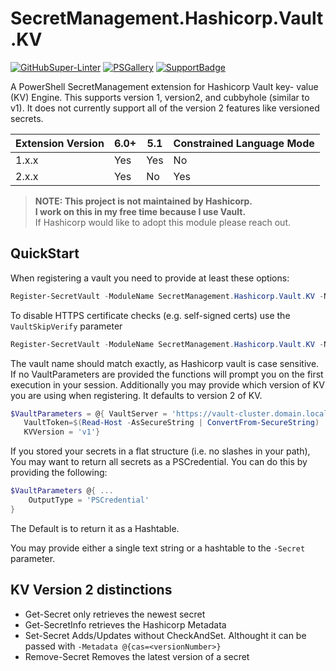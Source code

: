 # SecretManagement.Hashicorp.Vault.KV

[![GitHubSuper-Linter][]][GitHubSuper-LinterLink]
[![PSGallery][]][PSGalleryLink]
[![SupportBadge][]][SupportBadge]

A PowerShell SecretManagement extension for Hashicorp Vault key- value (KV) Engine. This supports version 1, version2, and  cubbyhole (similar to v1). It does not currently support all of the version 2 features like versioned secrets.

| Extension Version | 6.0+ | 5.1 | Constrained Language Mode |
| ----------------- | ---- | --- | ------------------------- |
| 1.x.x             | Yes  | Yes | No                        |
| 2.x.x             | Yes  | No  | Yes                       |

> **NOTE: This project is not maintained by Hashicorp.**  
> **I work on this in my free time because I use Vault.**  
> If Hashicorp would like to adopt this module please reach out.  

## QuickStart

When registering a vault you need to provide at least these options:

```PowerShell
Register-SecretVault -ModuleName SecretManagement.Hashicorp.Vault.KV -Name PowerShellTest -VaultParameters @{ VaultServer = 'http://vault.domain.local:8200'; VaultAuthType = 'Token'}
```

To disable HTTPS certificate checks (e.g. self-signed certs) use the `VaultSkipVerify` parameter

```PowerShell
Register-SecretVault -ModuleName SecretManagement.Hashicorp.Vault.KV -Name PowerShellTest -VaultParameters @{ VaultServer = 'https://vault.domain.local:8200'; VaultAuthType = 'Token'; VaultSkipVerify = $true}
```

The vault name should match exactly, as Hashicorp vault is case sensitive. If no VaultParameters are provided the functions will prompt you on the first execution in your session. Additionally you may provide which version of KV you are using when registering. It defaults to version 2 of KV.  

```PowerShell
$VaultParameters = @{ VaultServer = 'https://vault-cluster.domain.local'
   VaultToken=$(Read-Host -AsSecureString | ConvertFrom-SecureString)
   KVVersion = 'v1'}
```

If you stored your secrets in a flat structure (i.e. no slashes in your path),
You may want to return all secrets as a PSCredential. You can do this by providing the following:

```powershell
$VaultParameters @{ ...
    OutputType = 'PSCredential'
}
```

The Default is to return it as a Hashtable.

You may provide either a single text string or a hashtable to the `-Secret` parameter.

## KV Version 2 distinctions

- Get-Secret only retrieves the newest secret
- Get-SecretInfo retrieves the Hashicorp Metadata
- Set-Secret Adds/Updates without CheckAndSet. Althought it can be passed with `-Metadata @{cas=<versionNumber>}`
- Remove-Secret Removes the latest version of a secret

[GitHubSuper-Linter]: https://github.com/joshcorr/SecretManagement.Hashicorp.Vault.KV/workflows/ci/badge.svg
[GitHubSuper-LinterLink]: https://github.com/marketplace/actions/super-linter

[PSGallery]: https://img.shields.io/powershellgallery/v/SecretManagement.Hashicorp.Vault.KV?include_prereleases
[PSGalleryLink]: https://www.powershellgallery.com/packages/SecretManagement.Hashicorp.Vault.KV
[SupportBadge]: https://img.shields.io/powershellgallery/p/SecretManagement.Hashicorp.Vault.KV?label=6.0%2B&logo=powershell
